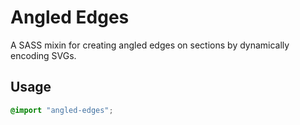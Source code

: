 # Angled Edges

A SASS mixin for creating angled edges on sections by dynamically encoding SVGs.

## Usage

```scss
@import "angled-edges";
```
